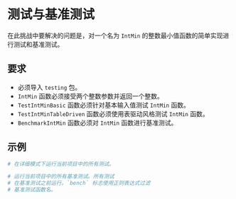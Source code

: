# 测试与基准测试

在此挑战中要解决的问题是，对一个名为 `IntMin` 的整数最小值函数的简单实现进行测试和基准测试。

## 要求

- 必须导入 `testing` 包。
- `IntMin` 函数必须接受两个整数参数并返回一个整数。
- `TestIntMinBasic` 函数必须针对基本输入值测试 `IntMin` 函数。
- `TestIntMinTableDriven` 函数必须使用表驱动风格测试 `IntMin` 函数。
- `BenchmarkIntMin` 函数必须对 `IntMin` 函数进行基准测试。

## 示例

```sh
# 在详细模式下运行当前项目中的所有测试。

# 运行当前项目中的所有基准测试。所有测试
# 在基准测试之前运行。`bench` 标志使用正则表达式过滤
# 基准测试函数名。
```
